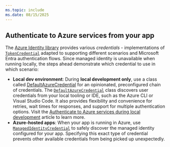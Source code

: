 ```yaml
---
ms.topic: include
ms.date: 08/15/2025
---
```


## Authenticate to Azure services from your app

The [Azure Identity library](/javascript/api/%40azure/identity/) provides various *credentials* - implementations of [`TokenCredential`](/javascript/api/@azure/core-auth/tokencredential) adapted to supporting different scenarios and Microsoft Entra authentication flows. Since managed identity is unavailable when running locally, the steps ahead demonstrate which credential to use in which scenario:

- **Local dev environment**: During **local development only**, use a class called [DefaultAzureCredential](../credential-chains.md#how-a-chained-credential-works) for an opinionated, preconfigured chain of credentials. The [`DefaultAzureCredential`](/javascript/api/@azure/identity/defaultazurecredential) class discovers user credentials from your local tooling or IDE, such as the Azure CLI or Visual Studio Code. It also provides flexibility and convenience for retries, wait times for responses, and support for multiple authentication options. Visit the [Authenticate to Azure services during local development](../local-development-environment-developer-account.md) article to learn more.
- **Azure-hosted apps**: When your app is running in Azure, use [`ManagedIdentityCredential`](/javascript/api/@azure/identity/managedidentitycredential) to safely discover the managed identity configured for your app. Specifying this exact type of credential prevents other available credentials from being picked up unexpectedly.